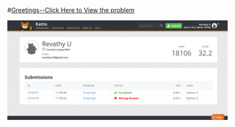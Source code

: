 #[Greetings--Click Here to View the problem](https://open.kattis.com/problems/greetings2)

![Greetings](/Greetings.png)
